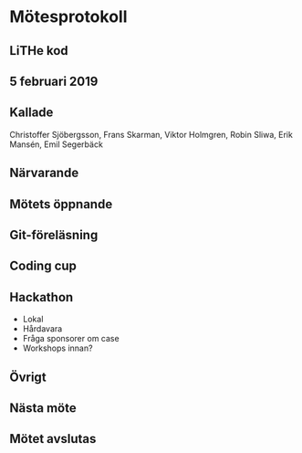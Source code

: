 # Mötesprotokoll

## LiTHe kod

## 5 februari 2019

## Kallade
Christoffer Sjöbergsson, Frans Skarman, Viktor Holmgren, Robin Sliwa, Erik Mansén, Emil Segerbäck

## Närvarande

## Mötets öppnande

## Git-föreläsning

## Coding cup

## Hackathon

- Lokal
- Hårdavara
- Fråga sponsorer om case
- Workshops innan?


## Övrigt

## Nästa möte

## Mötet avslutas

